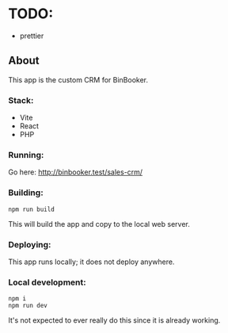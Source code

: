 # TODO:
  - prettier

## About

This app is the custom CRM for BinBooker.

### Stack:

- Vite
- React
- PHP

### Running:

Go here: http://binbooker.test/sales-crm/


### Building:

```
npm run build
```
This will build the app and copy to the local web server.


### Deploying:

This app runs locally; it does not deploy anywhere.

### Local development:

```
npm i
npm run dev
```

It's not expected to ever really do this since it is already working.
